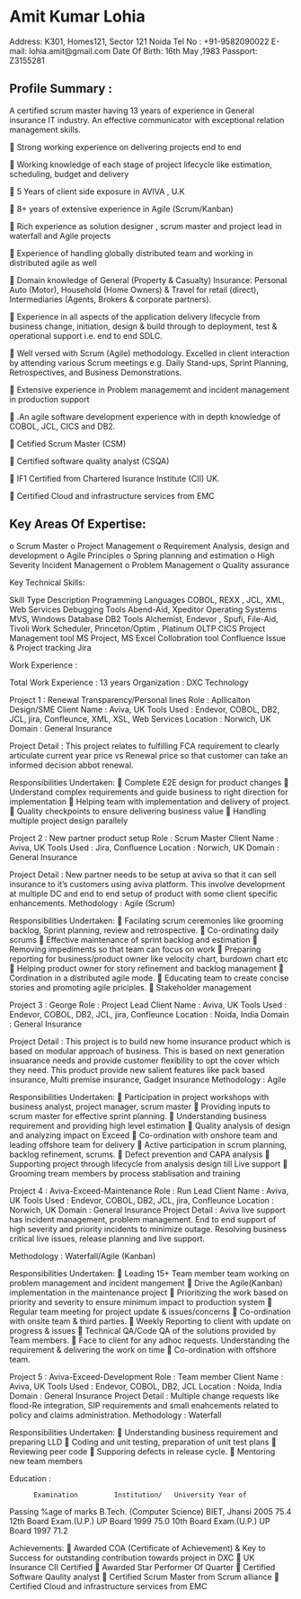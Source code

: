 <h1> Amit Kumar Lohia </h1>
<div> Address:                K301, Homes121, Sector 121 Noida
 Tel No :                +91-9582090022
 E-mail:                 lohia.amit@gmail.com
 Date Of Birth:          16th  May ,1983
    Passport:               Z3155281	</div>

<h2> Profile Summary : </h2>
<div>A certified scrum master having 13 years of experience in General insurance IT industry. An effective communicator with exceptional relation management skills. </div>
<p>	Strong working experience on delivering projects end to end </p>
<p>	Working knowledge of each stage of project lifecycle like estimation, scheduling, budget and delivery </p>
<p>	5 Years of client side exposure in AVIVA , U.K </p>
<p>	8+ years of  extensive experience in Agile (Scrum/Kanban) </p>
<p>	Rich experience as solution designer , scrum master and project lead in waterfall and Agile projects </p>
<p>	Experience of handling globally distributed team and working in distributed agile as well </p>
<p>	Domain knowledge of General (Property & Casualty) Insurance: Personal Auto (Motor), Household (Home Owners) & Travel for retail (direct), Intermediaries (Agents, Brokers & corporate partners). </p>
<p>	Experience in all aspects of the application delivery lifecycle from business change, initiation, design & build through to deployment, test & operational support i.e. end to end SDLC. </p>
<p>	Well versed with Scrum (Agile) methodology. Excelled in client interaction by attending various Scrum meetings e.g. Daily Stand-ups, Sprint Planning, Retrospectives, and Business Demonstrations. </p>
<p>	Extensive experience in Problem managememt and incident management in production support </p>
<p>	.An agile software development experience with in depth knowledge of COBOL, JCL, CICS and DB2. </p>
<p>	Cetified Scrum Master (CSM) </p>
<p>	Certified software quality analyst (CSQA) </p>
<p>	IF1 Certified from Chartered Isurance Institute (CII) UK. </p>
<p>	Certified Cloud and infrastructure services from EMC </p>

<h2> Key Areas Of Expertise: </h2>
o	Scrum Master
o	Project Management	o	Requirement Analysis, design and development	o	Agile Principles
o	Spring planning and estimation
	o	High Severity Incident Management	o	Problem Management 
o	Quality assurance 	

	
		
Key Technical Skills: 

Skill Type	Description
Programming Languages	COBOL, REXX , JCL, XML, Web Services
Debugging Tools	Abend-Aid, Xpeditor
Operating Systems	MVS, Windows
Database	DB2
Tools	Alchemist, Endevor , Spufi, File-Aid, Tivoli Work Scheduler, Princeton/Optim , Platinum 
OLTP	CICS 
Project Management tool	MS Project, MS Excel
Collobration tool	Confluence 
Issue & Project tracking	Jira

Work Experience :

Total Work Experience : 13 years 
Organization : DXC Technology

Project 1 	: Renewal Transparency/Personal lines
Role		: Apllicaiton Design/SME
Client Name	: Aviva, UK 
Tools Used	: Endevor, COBOL, DB2, JCL, jira, Confleunce, XML, XSL, Web Services
Location 	: Norwich, UK
Domain	: General Insurance

Project Detail : This project relates to fulfilling FCA requirement to clearly articulate current year price vs Renewal price so that customer can take an informed decision abbot renewal.

Responsibilities Undertaken: 
	Complete E2E design for product changes
	Understand complex requirements and guide business to right direction for implementation
	Helping team with implementation and delivery of project.
	Quality checkpoints to ensure delivering business value
	Handling multiple project design parallely 

Project 2 	: New partner product setup 
Role		: Scrum Master
Client Name	: Aviva, UK 
Tools Used	: Jira, Confluence
Location 	: Norwich, UK
Domain	: General Insurance

Project Detail : New partner needs to be setup at aviva so that it can sell insurance to it’s customers using aviva platform. This involve development at multiple DC and end to end setup of product with some client specific enhancements.
Methodology : Agile (Scrum)

Responsibilities Undertaken: 
	Facilating scrum ceremonies like grooming backlog, Sprint planning, review and retrospective.
	Co-ordinating daily scrums 
	Effective maintenance of sprint backlog and estimation
	Removing  impediments so that team can focus on work
	Preparing reporting for business/product owner like velocity chart, burdown chart etc
	Helping product owner for story refinement and backlog management
	Cordination in a distributed agile mode.
	Educating team to create concise stories and promoting agile priciples.
	Stakeholder management

Project 3 	: George
Role		: Project Lead
Client Name	: Aviva, UK 
Tools Used	: Endevor, COBOL, DB2, JCL, jira, Confleunce
Location 	: Noida, India
Domain	: General Insurance

Project Detail : This project is to build new home insurance product which is based on modular approach of business. This is based on next generation insuarance needs and provide customer flexibility to opt the cover which they need. This product provide new salient features like pack based insurance, Multi premise insurance, Gadget insurance
Methodology : Agile 

Responsibilities Undertaken: 
	Participation in project workshops with business analyst, project manager, scrum master
	Providing inputs to scrum master for effective sprint planning.
	Understanding business requirement and providing high level estimation
	Quality analysis of design and analyzing impact on Exceed
	Co-ordination with onshore team and leading offshore team for delivery
	Active participation in scrum planning, backlog refinement, scrums.
	Defect prevention and CAPA analysis
	Supporting project through lifecycle from analysis design till Live support
	Grooming tream members by process stablisation and training


Project 4 : Aviva-Exceed-Maintenance
Role		: Run Lead
Client Name	: Aviva, UK 
Tools Used	: Endevor, COBOL, DB2, JCL, jira, Confleunce
Location 	: Norwich, UK
Domain	: General Insurance
Project Detail : Aviva live support has incident management, problem management. End to end support of high severity and priority incidents to minimize outage. Resolving business critical live issues, release planning and live support. 

Methodology 	: Waterfall/Agile (Kanban)
			 
Responsibilities Undertaken: 
	Leading 15+ Team member team working on problem management and incident mangement
	Drive the Agile(Kanban) implementation in the maintenance project
	Prioritizing the work based on priority and severity to ensure minimum impact to production system
	Regular team meeting for project update & issues/concerns
	Co-ordination with onsite team & third parties.
	Weekly Reporting to client with update on progress & issues
	Technical QA/Code QA of the solutions provided by Team members.
	Face to client for any adhoc requests. Understanding the requirement & delivering the work on time
	Co-ordination with offshore team.


Project 5 : Aviva-Exceed-Development
Role		: Team member
Client Name	: Aviva, UK 
Tools Used	: Endevor, COBOL, DB2, JCL
Location 	: Noida, India
Domain	: General Insurance
Project Detail : Multiple change requests like flood-Re integration, SIP requirements and small enahcements related to policy and claims administration. 
Methodology : Waterfall		 
	
Responsibilities Undertaken: 
	Understanding business requirement and preparing LLD
	Coding and unit testing, preparation of unit test plans
	Reviewing peer code
	Supporing defects in release cycle.
	Mentoring new team members






Education :     

          Examination	      Institution/   University	Year of 
Passing	%age of 
marks 
B.Tech. (Computer Science)	BIET, Jhansi	  2005	  75.4
12th Board Exam.(U.P.)	UP Board	  1999	  75.0
10th Board Exam.(U.P.)	UP Board	  1997	  71.2
   
Achievements:
	Awarded COA (Certificate of Achievement) & Key to Success for outstanding contribution towards project in DXC
	UK Insurance CII Certified
	Awarded Star Performer Of Quarter 
	Certified Software Qaulity analyst
	Certified Scrum Master from Scrum alliance
	Certified Cloud and infrastructure services from EMC

